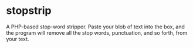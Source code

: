 # stopstrip
A PHP-based stop-word stripper.  Paste your blob of text into the box, and the program will remove all the stop words, punctuation, and so forth, from your text.
